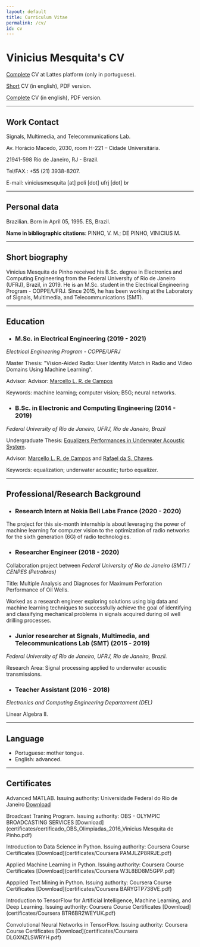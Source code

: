 ```yaml
---
layout: default
title: Curriculum Vitae
permalink: /cv/
id: cv
---
```


# Vinicius Mesquita's CV

[Complete](http://lattes.cnpq.br/2628435149154613) CV at Lattes platform (only in portuguese).

[Short](cv_pdf/short_cv.pdf) CV (in english), PDF version.

[Complete](cv_pdf/full_cv.pdf) CV (in english), PDF version.

---

## Work Contact

Signals, Multimedia, and Telecommunications Lab.

Av. Horácio Macedo, 2030, room H-221 – Cidade Universitária.

21941-598 Rio de Janeiro, RJ - Brazil.

Tel/FAX.: +55 (21) 3938-8207.

E-mail: viniciusmesquita [at] poli [dot] ufrj [dot] br

---

## Personal data

Brazilian. Born in April 05, 1995. ES, Brazil.

**Name in bibliographic citations**: PINHO, V. M.; DE PINHO, VINICIUS M.

---

## Short biography

Vinicius Mesquita de Pinho received his B.Sc. degree in Electronics and Computing Engineering from the Federal University
of Rio de Janeiro (UFRJ), Brazil, in 2019. He is an M.Sc. student in the Electrical Engineering Program - COPPE/UFRJ. Since
2015, he has been working at the Laboratory of Signals, Multimedia, and Telecommunications (SMT).

---

## Education



* ### **M.Sc. in Electrical Engineering** (2019 - 2021)

*Electrical Engineering Program - COPPE/UFRJ*

Master Thesis: "Vision-Aided Radio: User Identity Match in Radio and Video Domains Using Machine Learning".

Advisor: Advisor: [Marcello L. R. de Campos](http://www.smt.ufrj.br/~campos/)

Keywords: machine learning; computer vision; B5G; neural networks.




* ### **B.Sc. in Electronic and Computing Engineering** (2014 - 2019)

*Federal University of Rio de Janeiro, UFRJ, Rio de Janeiro, Brazil*

Undergraduate Thesis: [Equalizers Performances in Underwater Acoustic System](https://www.researchgate.net/publication/331529947_On_Equalization_Performance_in_Underwater_Acoustic_Communication_System).

Advisor: [Marcello L. R. de Campos](http://www.smt.ufrj.br/~campos/) and [Rafael da S. Chaves](https://www.researchgate.net/profile/Rafael_Chaves7).

Keywords: equalization; underwater acoustic; turbo equalizer.

---

## Professional/Research Background


* ### Research Intern at Nokia Bell Labs France (2020 - 2020)

The project for this six-month internship is about leveraging the
power of machine learning for computer vision to the optimization of
radio networks for the sixth generation (6G) of radio technologies.


* ### Researcher Engineer (2018 - 2020)

Collaboration project between *Federal University of Rio de Janeiro (SMT) / CENPES (Petrobras)*

Title:  Multiple Analysis and Diagnoses for Maximum Perforation Performance of Oil Wells.

Worked as a research engineer exploring solutions using big data and
machine learning techniques to successfully achieve the goal of
identifying and classifying mechanical problems in signals acquired
during oil well drilling processes.


* ### Junior researcher at Signals, Multimedia, and Telecommunications Lab (SMT) (2015 - 2019)

*Federal University of Rio de Janeiro, UFRJ, Rio de Janeiro, Brazil.*

Research Area: Signal processing applied to underwater acoustic transmissions.


* ### Teacher Assistant (2016 - 2018)


*Electronics and Computing Engineering Departament (DEL)*

Linear Algebra II.

---
## Language
* Portuguese: mother tongue.
* English: advanced.


---

## Certificates
Advanced MATLAB. Issuing authority: Universidade Federal do Rio de Janeiro [Download](certificates/SE2015-MinicursoMatlab.pdf)

Broadcast Traning Program. Issuing authority: OBS - OLYMPIC BROADCASTING SERVICES [Download](certificates/certificado_OBS_Olimpiadas_2016_Vinicius Mesquita de Pinho.pdf)

Introduction to Data Science in Python. Issuing authority: Coursera Course Certificates [Download](certificates/Coursera PAMJLZP8RRJE.pdf)

Applied Machine Learning in Python. Issuing authority: Coursera Course Certificates [Download](certificates/Coursera W3L8BD8M5GPP.pdf)

Appplied Text Mining in Python. Issuing authority: Coursera Course Certificates [Download](certificates/Coursera BARYGTP738VE.pdf)

Introduction to TensorFlow for Artificial Intelligence, Machine Learning, and Deep Learning. Issuing authority: Coursera Course Certificates [Download](certificates/Coursera BTR6BR2WEYUK.pdf)

Convolutional Neural Networks in TensorFlow. Issuing authority: Coursera Course Certificates [Download](certificates/Coursera DLGXNZLSWRYH.pdf)
